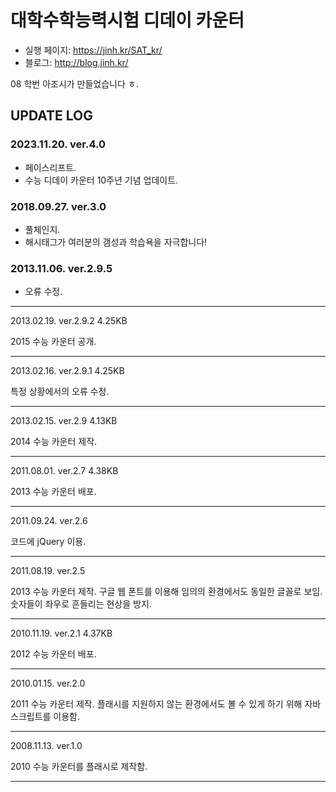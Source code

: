 # 대학수학능력시험 디데이 카운터

- 실행 페이지: <https://jinh.kr/SAT_kr/>
- 블로그: <http://blog.jinh.kr/>

08 학번 아조시가 만들었습니다 ㅎ.

## UPDATE LOG

### 2023.11.20\. ver.4.0
- 페이스리프트.
- 수능 디데이 카운터 10주년 기념 업데이트.

### 2018.09.27\. ver.3.0
- 풀체인지.
- 해시태그가 여러분의 갬성과 학습욕을 자극합니다!

### 2013.11.06\. ver.2.9.5
 
- 오류 수정.

--------------------------------------------------------------------------------

2013.02.19\. ver.2.9.2 4.25KB

2015 수능 카운터 공개.

--------------------------------------------------------------------------------

2013.02.16\. ver.2.9.1 4.25KB

특정 상황에서의 오류 수정.

--------------------------------------------------------------------------------

2013.02.15\. ver.2.9 4.13KB

2014 수능 카운터 제작.

--------------------------------------------------------------------------------

2011.08.01\. ver.2.7 4.38KB

2013 수능 카운터 배포.

--------------------------------------------------------------------------------

2011.09.24\. ver.2.6

코드에 jQuery 이용.

--------------------------------------------------------------------------------

2011.08.19\. ver.2.5

2013 수능 카운터 제작. 구글 웹 폰트를 이용해 임의의 환경에서도 동일한 글꼴로 보임. 숫자들이 좌우로 흔들리는 현상을 방지.

--------------------------------------------------------------------------------

2010.11.19\. ver.2.1 4.37KB

2012 수능 카운터 배포.

--------------------------------------------------------------------------------

2010.01.15\. ver.2.0

2011 수능 카운터 제작. 플래시를 지원하지 않는 환경에서도 볼 수 있게 하기 위해 자바스크립트를 이용함.

--------------------------------------------------------------------------------

2008.11.13\. ver.1.0

2010 수능 카운터를 플래시로 제작함.

--------------------------------------------------------------------------------
